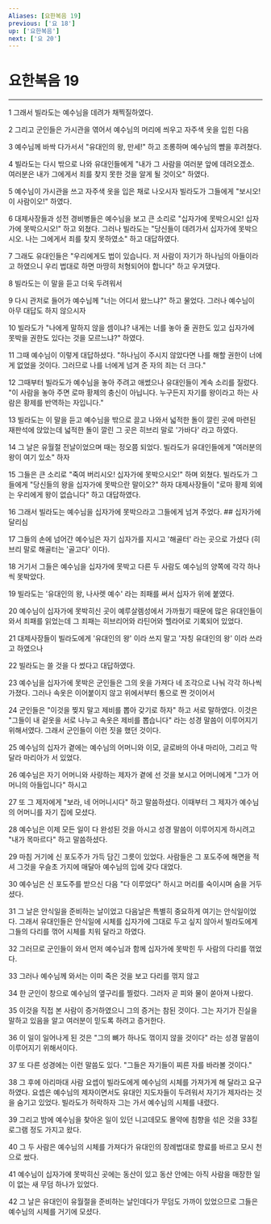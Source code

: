 ```yaml
---
Aliases: [요한복음 19]
previous: ['요 18']
up: ['요한복음']
next: ['요 20']
---
```

# 요한복음 19

***


1 그래서 빌라도는 예수님을 데려가 채찍질하였다. 

2 그리고 군인들은 가시관을 엮어서 예수님의 머리에 씌우고 자주색 옷을 입힌 다음 

3 예수님께 바싹 다가서서 "유대인의 왕, 만세!" 하고 조롱하며 예수님의 뺨을 후려쳤다. 

4 빌라도는 다시 밖으로 나와 유대인들에게 "내가 그 사람을 여러분 앞에 데려오겠소. 여러분은 내가 그에게서 죄를 찾지 못한 것을 알게 될 것이오" 하였다. 

5 예수님이 가시관을 쓰고 자주색 옷을 입은 채로 나오시자 빌라도가 그들에게 "보시오! 이 사람이오!" 하였다. 

6 대제사장들과 성전 경비병들은 예수님을 보고 큰 소리로 "십자가에 못박으시오! 십자가에 못박으시오!" 하고 외쳤다. 그러나 빌라도는 "당신들이 데려가서 십자가에 못박으시오. 나는 그에게서 죄를 찾지 못하였소" 하고 대답하였다. 

7 그래도 유대인들은 "우리에게도 법이 있습니다. 저 사람이 자기가 하나님의 아들이라고 하였으니 우리 법대로 하면 마땅히 처형되어야 합니다" 하고 우겨댔다. 

8 빌라도는 이 말을 듣고 더욱 두려워서 

9 다시 관저로 들어가 예수님께 "너는 어디서 왔느냐?" 하고 물었다. 그러나 예수님이 아무 대답도 하지 않으시자 

10 빌라도가 "나에게 말하지 않을 셈이냐? 내게는 너를 놓아 줄 권한도 있고 십자가에 못박을 권한도 있다는 것을 모르느냐?" 하였다. 

11 그때 예수님이 이렇게 대답하셨다. "하나님이 주시지 않았다면 나를 해할 권한이 너에게 없었을 것이다. 그러므로 나를 너에게 넘겨 준 자의 죄는 더 크다." 

12 그때부터 빌라도가 예수님을 놓아 주려고 애썼으나 유대인들이 계속 소리를 질렀다. "이 사람을 놓아 주면 로마 황제의 충신이 아닙니다. 누구든지 자기를 왕이라고 하는 사람은 황제를 반역하는 자입니다." 

13 빌라도는 이 말을 듣고 예수님을 밖으로 끌고 나와서 넓적한 돌이 깔린 곳에 마련된 재판석에 앉았는데 넓적한 돌이 깔린 그 곳은 히브리 말로 '가바다' 라고 하였다. 

14 그 날은 유월절 전날이었으며 때는 정오쯤 되었다. 빌라도가 유대인들에게 "여러분의 왕이 여기 있소" 하자 

15 그들은 큰 소리로 "죽여 버리시오! 십자가에 못박으시오!" 하며 외쳤다. 빌라도가 그들에게 "당신들의 왕을 십자가에 못박으란 말이오?" 하자 대제사장들이 "로마 황제 외에는 우리에게 왕이 없습니다" 하고 대답하였다. 

16 그래서 빌라도는 예수님을 십자가에 못박으라고 그들에게 넘겨 주었다. ## 십자가에 달리심 

17 그들의 손에 넘어간 예수님은 자기 십자가를 지시고 '해골터' 라는 곳으로 가셨다 (히브리 말로 해골터는 '골고다' 이다). 

18 거기서 그들은 예수님을 십자가에 못박고 다른 두 사람도 예수님의 양쪽에 각각 하나씩 못박았다. 

19 빌라도는 '유대인의 왕, 나사렛 예수' 라는 죄패를 써서 십자가 위에 붙였다. 

20 예수님이 십자가에 못박히신 곳이 예루살렘성에서 가까웠기 때문에 많은 유대인들이 와서 죄패를 읽었는데 그 죄패는 히브리어와 라틴어와 헬라어로 기록되어 있었다. 

21 대제사장들이 빌라도에게 '유대인의 왕' 이라 쓰지 말고 '자칭 유대인의 왕' 이라 쓰라고 하였으나 

22 빌라도는 쓸 것을 다 썼다고 대답하였다. 

23 예수님을 십자가에 못박은 군인들은 그의 옷을 가져다 네 조각으로 나눠 각각 하나씩 가졌다. 그러나 속옷은 이어붙이지 않고 위에서부터 통으로 짠 것이어서 

24 군인들은 "이것을 찢지 말고 제비를 뽑아 갖기로 하자" 하고 서로 말하였다. 이것은 "그들이 내 겉옷을 서로 나누고 속옷은 제비를 뽑습니다" 라는 성경 말씀이 이루어지기 위해서였다. 그래서 군인들이 이런 짓을 했던 것이다. 

25 예수님의 십자가 곁에는 예수님의 어머니와 이모, 글로바의 아내 마리아, 그리고 막달라 마리아가 서 있었다. 

26 예수님은 자기 어머니와 사랑하는 제자가 곁에 선 것을 보시고 어머니에게 "그가 어머니의 아들입니다" 하시고 

27 또 그 제자에게 "보라, 네 어머니시다" 하고 말씀하셨다. 이때부터 그 제자가 예수님의 어머니를 자기 집에 모셨다. 

28 예수님은 이제 모든 일이 다 완성된 것을 아시고 성경 말씀이 이루어지게 하시려고 "내가 목마르다" 하고 말씀하셨다. 

29 마침 거기에 신 포도주가 가득 담긴 그릇이 있었다. 사람들은 그 포도주에 해면을 적셔 그것을 우슬초 가지에 매달아 예수님의 입에 갖다 대었다. 

30 예수님은 신 포도주를 받으신 다음 "다 이루었다" 하시고 머리를 숙이시며 숨을 거두셨다. 

31 그 날은 안식일을 준비하는 날이었고 다음날은 특별히 중요하게 여기는 안식일이었다. 그래서 유대인들은 안식일에 시체를 십자가에 그대로 두고 싶지 않아서 빌라도에게 그들의 다리를 꺾어 시체를 치워 달라고 하였다. 

32 그러므로 군인들이 와서 먼저 예수님과 함께 십자가에 못박힌 두 사람의 다리를 꺾었다. 

33 그러나 예수님께 와서는 이미 죽은 것을 보고 다리를 꺾지 않고 

34 한 군인이 창으로 예수님의 옆구리를 찔렀다. 그러자 곧 피와 물이 쏟아져 나왔다. 

35 이것을 직접 본 사람이 증거하였으니 그의 증거는 참된 것이다. 그는 자기가 진실을 말하고 있음을 알고 여러분이 믿도록 하려고 증거한다. 

36 이 일이 일어나게 된 것은 "그의 뼈가 하나도 꺾이지 않을 것이다" 라는 성경 말씀이 이루어지기 위해서이다. 

37 또 다른 성경에는 이런 말씀도 있다. "그들은 자기들이 찌른 자를 바라볼 것이다." 

38 그 후에 아리마대 사람 요셉이 빌라도에게 예수님의 시체를 가져가게 해 달라고 요구하였다. 요셉은 예수님의 제자이면서도 유대인 지도자들이 두려워서 자기가 제자라는 것을 숨기고 있었다. 빌라도가 허락하자 그는 가서 예수님의 시체를 내렸다. 

39 그리고 밤에 예수님을 찾아온 일이 있던 니고데모도 몰약에 침향을 섞은 것을 33킬로그램 정도 가지고 왔다. 

40 그 두 사람은 예수님의 시체를 가져다가 유대인의 장례법대로 향료를 바르고 모시 천으로 쌌다. 

41 예수님이 십자가에 못박히신 곳에는 동산이 있고 동산 안에는 아직 사람을 매장한 일이 없는 새 무덤 하나가 있었다. 

42 그 날은 유대인이 유월절을 준비하는 날인데다가 무덤도 가까이 있었으므로 그들은 예수님의 시체를 거기에 모셨다.
